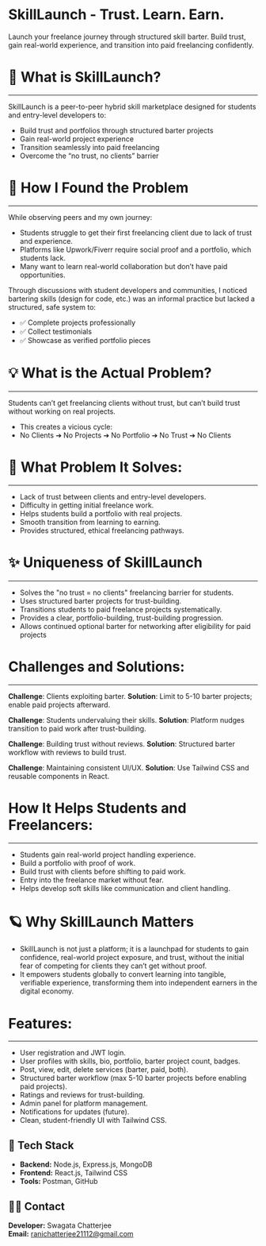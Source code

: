 # SkillLaunch - Trust. Learn. Earn.

Launch your freelance journey through structured skill barter. Build trust, gain real-world experience, and transition into paid freelancing confidently.

# 🌟 What is SkillLaunch?
-----------------------------------
SkillLaunch is a peer-to-peer hybrid skill marketplace designed for students and entry-level developers to:

- Build trust and portfolios through structured barter projects
- Gain real-world project experience
- Transition seamlessly into paid freelancing
- Overcome the “no trust, no clients” barrier

# 🚩 How I Found the Problem
-----------------------------------

While observing peers and my own journey:

- Students struggle to get their first freelancing client due to lack of trust and experience.
- Platforms like Upwork/Fiverr require social proof and a portfolio, which students lack.
- Many want to learn real-world collaboration but don’t have paid opportunities.

Through discussions with student developers and communities, I noticed bartering skills (design for code, etc.) was an informal practice but lacked a structured, safe system to:

- ✅ Complete projects professionally
- ✅ Collect testimonials
- ✅ Showcase as verified portfolio pieces

# 💡 What is the Actual Problem?
-----------------------------------
Students can’t get freelancing clients without trust, but can’t build trust without working on real projects.
- This creates a vicious cycle:
- No Clients ➔ No Projects ➔ No Portfolio ➔ No Trust ➔ No Clients

# 🚀 What Problem It Solves:
-----------------------------------
- Lack of trust between clients and entry-level developers.
- Difficulty in getting initial freelance work.
- Helps students build a portfolio with real projects.
- Smooth transition from learning to earning.
- Provides structured, ethical freelancing pathways.

# ✨ Uniqueness of SkillLaunch
-----------------------------------
- Solves the "no trust = no clients" freelancing barrier for students.
- Uses structured barter projects for trust-building.
- Transitions students to paid freelance projects systematically.
- Provides a clear, portfolio-building, trust-building progression.
- Allows continued optional barter for networking after eligibility for paid projects

# Challenges and Solutions:
-----------------------------------
**Challenge**: Clients exploiting barter.
**Solution**: Limit to 5-10 barter projects; enable paid projects afterward.

**Challenge**: Students undervaluing their skills.
**Solution**: Platform nudges transition to paid work after trust-building.

**Challenge**: Building trust without reviews.
**Solution**: Structured barter workflow with reviews to build trust.

**Challenge**: Maintaining consistent UI/UX.
**Solution**: Use Tailwind CSS and reusable components in React.

# How It Helps Students and Freelancers:
-----------------------------------
- Students gain real-world project handling experience.
- Build a portfolio with proof of work.
- Build trust with clients before shifting to paid work.
- Entry into the freelance market without fear.
- Helps develop soft skills like communication and client handling.

# 🪐 Why SkillLaunch Matters
- SkillLaunch is not just a platform; it is a launchpad for students to gain confidence, real-world project exposure, and trust, without the initial fear of competing for clients they can’t get without proof.
- It empowers students globally to convert learning into tangible, verifiable experience, transforming them into independent earners in the digital economy.

# Features:
-----------------------------------
- User registration and JWT login.
- User profiles with skills, bio, portfolio, barter project count, badges.
- Post, view, edit, delete services (barter, paid, both).
- Structured barter workflow (max 5-10 barter projects before enabling paid projects).
- Ratings and reviews for trust-building.
- Admin panel for platform management.
- Notifications for updates (future).
- Clean, student-friendly UI with Tailwind CSS.

## 🚀 Tech Stack
- **Backend:** Node.js, Express.js, MongoDB
- **Frontend:** React.js, Tailwind CSS
- **Tools:** Postman, GitHub

## 👨‍💻 Contact
**Developer:** Swagata Chatterjee  
**Email:** ranichatterjee21112@gmail.com


